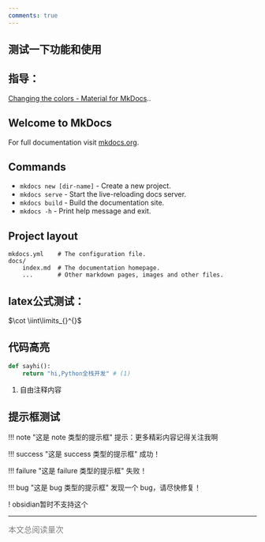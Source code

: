 ```yaml
---
comments: true
---
```


##  测试一下功能和使用

## 指导：

[Changing the colors - Material for MkDocs](https://squidfunk.github.io/mkdocs-material/setup/changing-the-colors/)..

## Welcome to MkDocs

For full documentation visit [mkdocs.org](https://www.mkdocs.org).

## Commands

* `mkdocs new [dir-name]` - Create a new project.
* `mkdocs serve` - Start the live-reloading docs server.
* `mkdocs build` - Build the documentation site.
* `mkdocs -h` - Print help message and exit.

## Project layout

    mkdocs.yml    # The configuration file.
    docs/
        index.md  # The documentation homepage.
        ...       # Other markdown pages, images and other files.

## latex公式测试：
$\cot \iint\limits_{}^{}$




## 代码高亮

```python title='demo.py'
def sayhi():
    return "hi,Python全栈开发" # (1)
```

1. 自由注释内容


## 提示框测试

!!! note "这是 note 类型的提示框"
提示：更多精彩内容记得关注我啊

!!! success "这是 success 类型的提示框"
成功！

!!! failure "这是 failure 类型的提示框"
失败！

!!! bug "这是 bug 类型的提示框"
发现一个 bug，请尽快修复！

!  obsidian暂时不支持这个

<hr>
<span id="busuanzi_container_page_pv"><font size="3" color="grey">本文总阅读量<span id="busuanzi_value_page_pv"></span>次</font></span>

